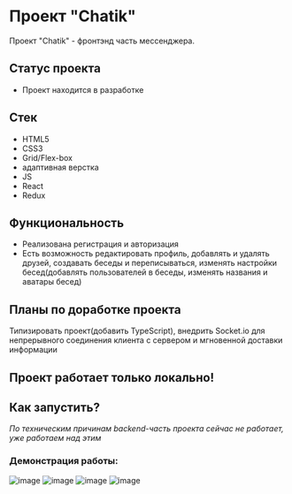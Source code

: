 # Проект "Chatik"
Проект "Chatik" - фронтэнд часть мессенджера.

## Статус проекта
- Проект находится в разработке

## Стек
- HTML5
- CSS3
- Grid/Flex-box
- адаптивная верстка
- JS
- React
- Redux

## Функциональность
- Реализована регистрация и авторизация
- Есть возможность редактировать профиль, добавлять и удалять друзей, создавать беседы и переписываться, изменять настройки бесед(добавлять пользователей в беседы, изменять названия и аватары бесед)

## Планы по доработке проекта
Типизировать проект(добавить TypeScript), внедрить Socket.io для непрерывного соединения клиента с сервером и мгновенной доставки информации

## Проект работает только локально!
## Как запустить?
*По техническим причинам backend-часть проекта сейчас не работает, уже работаем над этим*

### Демонстрация работы:
![image](https://github.com/Agregati4/Chatik/assets/117747237/ce134d55-5f62-4f3e-981f-eebe49bc61fb)
![image](https://github.com/algoritmi4/Chatik/assets/117747237/9f863db8-7258-4d31-89a0-e4e2d8355f96)
![image](https://github.com/algoritmi4/Chatik/assets/117747237/ce317912-bdb6-41ef-9c61-91262a9b2248)
![image](https://github.com/algoritmi4/Chatik/assets/117747237/1ea0cb29-7f53-4280-bfa3-87f6a52bc327)

